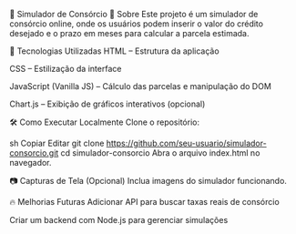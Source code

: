 📌 Simulador de Consórcio
📖 Sobre
Este projeto é um simulador de consórcio online, onde os usuários podem inserir o valor do crédito desejado e o prazo em meses para calcular a parcela estimada.

🚀 Tecnologias Utilizadas
HTML – Estrutura da aplicação

CSS – Estilização da interface

JavaScript (Vanilla JS) – Cálculo das parcelas e manipulação do DOM

Chart.js – Exibição de gráficos interativos (opcional)

🛠 Como Executar Localmente
Clone o repositório:

sh
Copiar
Editar
git clone https://github.com/seu-usuario/simulador-consorcio.git
cd simulador-consorcio
Abra o arquivo index.html no navegador.

📷 Capturas de Tela (Opcional)
Inclua imagens do simulador funcionando.

🔥 Melhorias Futuras
Adicionar API para buscar taxas reais de consórcio

Criar um backend com Node.js para gerenciar simulações